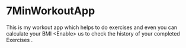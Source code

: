 # 7MinWorkoutApp
This is my workout app which helps to do exercises and even you can calculate your BMI &lt;Enable> us to check the history of your completed Exercises .
